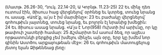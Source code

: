 (Մատթ. 26.26-30, Ղուկ. 22.14-20, Ա Կորնթ. 11.23-25)
22 Եւ մինչ դեռ ուտում էին, Յիսուս հաց վերցնելով՝ օրհնեց եւ կտրեց, տուեց նրանց ու ասաց. «Առէ՛ք, ա՛յս է իմ մարմինը»: 23 Եւ բաժակը վերցնելով՝ գոհութիւն յայտնեց, տուեց նրանց, եւ բոլորն էլ նրանից խմեցին: 24 Եւ Յիսուս ասաց նրանց. «Ա՛յս է Նոր(958) Ուխտի իմ արիւնը, որ կը թափուի շատերի համար: 25 Ճշմարիտ եմ ասում ձեզ, որ այլեւս որթատունկի բերքից չեմ խմելու մինչեւ այն օրը, երբ կը խմեմ նոր գինին Աստծու արքայութեան մէջ»:
26 Եւ գոհութիւն մատուցելուց յետոյ ելան Ձիթենեաց լեռը:
